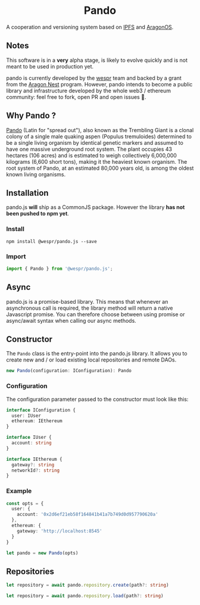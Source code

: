 <h1 align="center">
  <br>
  Pando
  <br>
</h1>

A cooperation and versioning system based on [IPFS](https://ipfs.io) and [AragonOS](https://github.com/aragon/aragonOS).

## Notes

This software is in a **very** alpha stage, is likely to evolve quickly and is not meant to be used in production yet.

pando is currently developed by the [wespr](http://www.wespr.cp) team and backed by a grant from the [Aragon Nest](https://github.com/aragon/nest) program. However, pando intends to become a public library and infrastructure developed by the whole web3 / ethereum community: feel free to fork, open PR and open issues :purple_heart:. 

## Why Pando ?

[Pando](https://en.wikipedia.org/wiki/Pando_(tree)) (Latin for "spread out"), also known as the Trembling Giant is a clonal colony of a single male quaking aspen (Populus tremuloides) determined to be a single living organism by identical genetic markers and assumed to have one massive underground root system. The plant occupies 43 hectares (106 acres) and is estimated to weigh collectively 6,000,000 kilograms (6,600 short tons), making it the heaviest known organism. The root system of Pando, at an estimated 80,000 years old, is among the oldest known living organisms.

## Installation

pando.js **will** ship as a CommonJS package. However the library **has not been pushed to npm yet**.


### Install

```
npm install @wespr/pando.js --save
```

### Import

```javascript
import { Pando } from '@wespr/pando.js';
```

## Async

pando.js is a promise-based library. This means that whenever an asynchronous call is required, the library method will return a native Javascript promise. You can therefore choose between using promise or async/await syntax when calling our async methods.


## Constructor

The ```Pando``` class is the entry-point into the pando.js library. It allows you to create new and / or load existing local repositories and remote DAOs.


```typescript
new Pando(configuration: IConfiguration): Pando
```

### Configuration

The configuration parameter passed to the constructor must look like this:

```typescript
interface IConfiguration {
  user: IUser
  ethereum: IEthereum
}
```

```typescript
interface IUser {
  account: string
}
```

```typescript
interface IEthereum {
  gateway?: string
  networkId?: string
}
```

### Example

```typescript
const opts = {
  user: {
    account: '0x2d6ef21eb58f164841b41a7b749d0d957790620a'
  },
  ethereum: {
    gateway: 'http://localhost:8545'
  }
}

let pando = new Pando(opts)
```

## Repositories

```typescript
let repository = await pando.repository.create(path?: string)
```

```typescript
let repository = await pando.repository.load(path?: string)
```

<!-- repository.stage(files: string[])

repository.history()

repository.status()

repository.stage()

repository.commit()

repository.dao.issues.new(opts)

repository.dao.issues.list(opts)

-->


